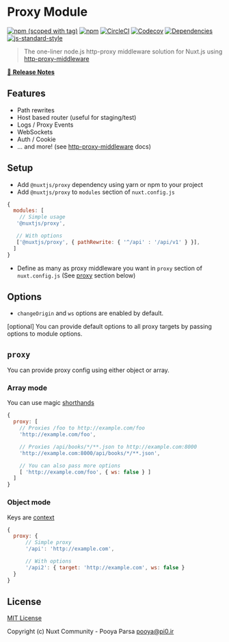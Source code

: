# Proxy Module

[![npm (scoped with tag)](https://img.shields.io/npm/v/@nuxtjs/proxy/latest.svg?style=flat-square)](https://npmjs.com/package/@nuxtjs/proxy)
[![npm](https://img.shields.io/npm/dt/@nuxtjs/proxy.svg?style=flat-square)](https://npmjs.com/package/@nuxtjs/proxy)
[![CircleCI](https://img.shields.io/circleci/project/github/nuxt-community/proxy-module.svg?style=flat-square)](https://circleci.com/gh/nuxt-community/proxy-module)
[![Codecov](https://img.shields.io/codecov/c/github/nuxt-community/proxy-module.svg?style=flat-square)](https://codecov.io/gh/nuxt-community/proxy-module)
[![Dependencies](https://david-dm.org/nuxt-community/proxy-module/status.svg?style=flat-square)](https://david-dm.org/nuxt-community/proxy-module)
[![js-standard-style](https://img.shields.io/badge/code_style-standard-brightgreen.svg?style=flat-square)](http://standardjs.com)

> The one-liner node.js http-proxy middleware solution for Nuxt.js using
 [http-proxy-middleware](https://github.com/chimurai/http-proxy-middleware)

[📖 **Release Notes**](./CHANGELOG.md)

## Features
- Path rewrites
- Host based router (useful for staging/test)
- Logs / Proxy Events
- WebSockets
- Auth / Cookie
- ... and more! (see [http-proxy-middleware](https://github.com/chimurai/http-proxy-middleware) docs)

## Setup
- Add `@nuxtjs/proxy` dependency using yarn or npm to your project
- Add `@nuxtjs/proxy` to `modules` section of `nuxt.config.js`

```js
{
  modules: [
    // Simple usage
   '@nuxtjs/proxy',

   // With options
   ['@nuxtjs/proxy', { pathRewrite: { '^/api' : '/api/v1' } }],
  ]
}
```

- Define as many as proxy middleware you want in `proxy` section of  `nuxt.config.js` (See [proxy](#proxy) section below)

## Options
- `changeOrigin` and `ws` options are enabled by default.

[optional] You can provide default options to all proxy targets by passing options to module options.

## `proxy`
You can provide proxy config using either object or array.

### Array mode
You can use magic [shorthands](https://github.com/chimurai/http-proxy-middleware#shorthand)

```js
{
  proxy: [
    // Proxies /foo to http://example.com/foo
    'http://example.com/foo',

    // Proxies /api/books/*/**.json to http://example.com:8000
    'http://example.com:8000/api/books/*/**.json',

    // You can also pass more options
    [ 'http://example.com/foo', { ws: false } ]
  ]
}
```

### Object mode
Keys are [context](https://github.com/chimurai/http-proxy-middleware#context-matching)

```js
{
  proxy: {
      // Simple proxy
      '/api': 'http://example.com',

      // With options
      '/api2': { target: 'http://example.com', ws: false }
  }
}
```


## License

[MIT License](./LICENSE)

Copyright (c) Nuxt Community - Pooya Parsa <pooya@pi0.ir>
